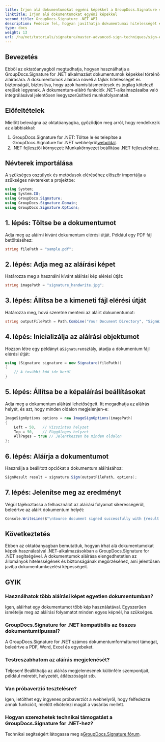 ```yaml
---
title: Írjon alá dokumentumokat egyéni képekkel a GroupDocs.Signature segítségével
linktitle: Írjon alá dokumentumokat egyéni képekkel
second_title: GroupDocs.Signature .NET API
description: Fedezze fel, hogyan javíthatja dokumentumai hitelességét és biztonságát azáltal, hogy egyéni képekkel írja alá őket a GroupDocs.Signature for .NET segítségével. Ez a lépésenkénti oktatóanyag a dokumentum betöltésétől kezdve mindenre kiterjed.
type: docs
weight: 13
url: /hu/net/tutorials/signature/master-advanced-sign-techniques/sign-documents-with-custom-image/
---
```

## Bevezetés

Ebből az oktatóanyagból megtudhatja, hogyan használhatja a GroupDocs.Signature for .NET alkalmazást dokumentumok képekkel történő aláírására. A dokumentumok aláírása növeli a fájlok hitelességét és biztonságát, biztosítva, hogy azok hamisításmentesek és jogilag kötelező erejűek legyenek. A dokumentum-aláíró funkciók .NET-alkalmazásaiba való integrálásával jelentősen leegyszerűsítheti munkafolyamatait.

## Előfeltételek

Mielőtt belevágna az oktatóanyagba, győződjön meg arról, hogy rendelkezik az alábbiakkal:

1.  GroupDocs.Signature for .NET: Töltse le és telepítse a GroupDocs.Signature for .NET webhelyről[weboldal](https://releases.groupdocs.com/signature/net/).
2. .NET fejlesztői környezet: Munkakörnyezet beállítása .NET fejlesztéshez.

## Névterek importálása

A szükséges osztályok és metódusok eléréséhez először importálja a szükséges névtereket a projektbe:

```csharp
using System;
using System.IO;
using GroupDocs.Signature;
using GroupDocs.Signature.Domain;
using GroupDocs.Signature.Options;
```

## 1. lépés: Töltse be a dokumentumot

Adja meg az aláírni kívánt dokumentum elérési útját. Például egy PDF fájl betöltéséhez:

```csharp
string filePath = "sample.pdf";
```

## 2. lépés: Adja meg az aláírási képet

Határozza meg a használni kívánt aláírási kép elérési útját:

```csharp
string imagePath = "signature_handwrite.jpg";
```

## 3. lépés: Állítsa be a kimeneti fájl elérési útját

Határozza meg, hová szeretné menteni az aláírt dokumentumot:

```csharp
string outputFilePath = Path.Combine("Your Document Directory", "SignWithImage", "SignedDocument.pdf");
```

## 4. lépés: Inicializálja az aláírási objektumot

 Hozzon létre egy példányt a`Signature`osztály, átadja a dokumentum fájl elérési útját:

```csharp
using (Signature signature = new Signature(filePath))
{
    // A további kód ide kerül
}
```

## 5. lépés: Állítsa be a képaláírási beállításokat

Adja meg a dokumentum aláírási lehetőségeit. Itt megadhatja az aláírás helyét, és azt, hogy minden oldalon megjelenjen-e:

```csharp
ImageSignOptions options = new ImageSignOptions(imagePath)
{
    Left = 50,   // Vízszintes helyzet
    Top = 50,    // Függőleges helyzet
    AllPages = true // Jelentkezzen be minden oldalon
};
```

## 6. lépés: Aláírja a dokumentumot

Használja a beállított opciókat a dokumentum aláírásához:

```csharp
SignResult result = signature.Sign(outputFilePath, options);
```

## 7. lépés: Jelenítse meg az eredményt

Végül tájékoztassa a felhasználót az aláírási folyamat sikerességéről, beleértve az aláírt dokumentum helyét:

```csharp
Console.WriteLine($"\nSource document signed successfully with {result.Succeeded.Count} signature(s).\nFile saved at {outputFilePath}.");
```

## Következtetés

Ebben az oktatóanyagban bemutattuk, hogyan írhat alá dokumentumokat képek használatával .NET-alkalmazásokban a GroupDocs.Signature for .NET segítségével. A dokumentumok aláírása elengedhetetlen az állományok hitelességének és biztonságának megőrzéséhez, ami jelentősen javítja dokumentumkezelési képességeit.

## GYIK

### Használhatok több aláírási képet egyetlen dokumentumban?

Igen, aláírhat egy dokumentumot több kép használatával. Egyszerűen ismételje meg az aláírási folyamatot minden egyes képnél, ha szükséges.

### GroupDocs.Signature for .NET kompatibilis az összes dokumentumtípussal?

A GroupDocs.Signature for .NET számos dokumentumformátumot támogat, beleértve a PDF, Word, Excel és egyebeket.

### Testreszabhatom az aláírás megjelenését?

Teljesen! Beállíthatja az aláírás megjelenésének különféle szempontjait, például méretét, helyzetét, átlátszóságát stb.

### Van próbaverzió tesztelésre?

Igen, letölthet egy ingyenes próbaverziót a webhelyről, hogy felfedezze annak funkcióit, mielőtt elkötelezi magát a vásárlás mellett.

### Hogyan szerezhetek technikai támogatást a GroupDocs.Signature for .NET-hez?

 Technikai segítségért látogassa meg a[GroupDocs.Signature fórum](https://forum.groupdocs.com/c/signature/13).